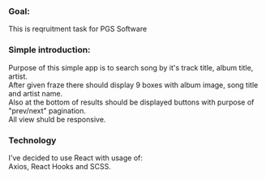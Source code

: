 ### Goal:
This is reqruitment task for PGS Software

### Simple introduction: 
Purpose of this simple app is to search song by it's track title, album title, artist.\
After given fraze there should display 9 boxes with album image, song title and artist name.\
Also at the bottom of results should be displayed buttons with purpose of "prev/next" pagination.\
All view shuld be responsive.

### Technology
I've decided to use React with usage of:\
Axios, React Hooks and SCSS. 

